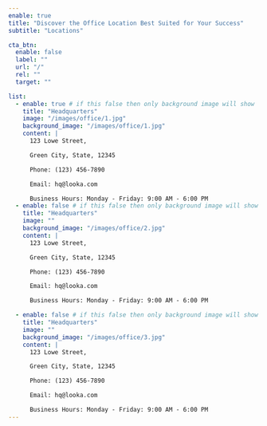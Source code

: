 ```yaml
---
enable: true
title: "Discover the Office Location Best Suited for Your Success"
subtitle: "Locations"

cta_btn:
  enable: false
  label: ""
  url: "/"
  rel: ""
  target: ""

list:
  - enable: true # if this false then only background image will show
    title: "Headquarters"
    image: "/images/office/1.jpg"
    background_image: "/images/office/1.jpg"
    content: |
      123 Lowe Street,

      Green City, State, 12345

      Phone: (123) 456-7890

      Email: hq@looka.com

      Business Hours: Monday - Friday: 9:00 AM - 6:00 PM
  - enable: false # if this false then only background image will show
    title: "Headquarters"
    image: ""
    background_image: "/images/office/2.jpg"
    content: |
      123 Lowe Street,

      Green City, State, 12345

      Phone: (123) 456-7890

      Email: hq@looka.com

      Business Hours: Monday - Friday: 9:00 AM - 6:00 PM

  - enable: false # if this false then only background image will show
    title: "Headquarters"
    image: ""
    background_image: "/images/office/3.jpg"
    content: |
      123 Lowe Street,

      Green City, State, 12345

      Phone: (123) 456-7890

      Email: hq@looka.com

      Business Hours: Monday - Friday: 9:00 AM - 6:00 PM
---
```

